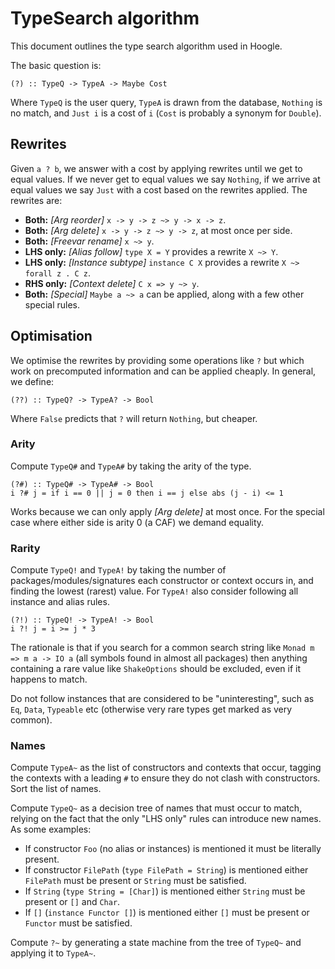 # TypeSearch algorithm

This document outlines the type search algorithm used in Hoogle.

The basic question is:

    (?) :: TypeQ -> TypeA -> Maybe Cost

Where `TypeQ` is the user query, `TypeA` is drawn from the database, `Nothing` is no match, and `Just i` is a cost of `i` (`Cost` is probably a synonym for `Double`).

## Rewrites

Given `a ? b`, we answer with a cost by applying rewrites until we get to equal values. If we never get to equal values we say `Nothing`, if we arrive at equal values we say `Just` with a cost based on the rewrites applied. The rewrites are:

* **Both:** _[Arg reorder]_ `x -> y -> z ~> y -> x -> z`.
* **Both:** _[Arg delete]_ `x -> y -> z ~> y -> z`, at most once per side.
* **Both:** _[Freevar rename]_ `x ~> y`. 
* **LHS only:** _[Alias follow]_ `type X = Y` provides a rewrite `X ~> Y`.
* **LHS only:** _[Instance subtype]_ `instance C X` provides a rewrite `X ~> forall z . C z`.
* **RHS only:** _[Context delete]_ `C x => y ~> y`.
* **Both:** _[Special]_ `Maybe a ~> a` can be applied, along with a few other special rules.

## Optimisation

We optimise the rewrites by providing some operations like `?` but which work on precomputed information and can be applied cheaply. In general, we define:

    (??) :: TypeQ? -> TypeA? -> Bool

Where `False` predicts that `?` will return `Nothing`, but cheaper.

### Arity

Compute `TypeQ#` and `TypeA#` by taking the arity of the type.

    (?#) :: TypeQ# -> TypeA# -> Bool
    i ?# j = if i == 0 || j = 0 then i == j else abs (j - i) <= 1

Works because we can only apply _[Arg delete]_ at most once. For the special case where either side is arity 0 (a CAF) we demand equality.

### Rarity

Compute `TypeQ!` and `TypeA!` by taking the number of packages/modules/signatures each constructor or context occurs in, and finding the lowest (rarest) value. For `TypeA!` also consider following all instance and alias rules.

    (?!) :: TypeQ! -> TypeA! -> Bool
    i ?! j = i >= j * 3

The rationale is that if you search for a common search string like `Monad m => m a -> IO a` (all symbols found in almost all packages) then anything containing a rare value like `ShakeOptions` should be excluded, even if it happens to match.

Do not follow instances that are considered to be "uninteresting", such as `Eq`, `Data`, `Typeable` etc (otherwise very rare types get marked as very common).

### Names

Compute `TypeA~` as the list of constructors and contexts that occur, tagging the contexts with a leading `#` to ensure they do not clash with constructors. Sort the list of names.

Compute `TypeQ~` as a decision tree of names that must occur to match, relying on the fact that the only "LHS only" rules can introduce new names. As some examples:

* If constructor `Foo` (no alias or instances) is mentioned it must be literally present.
* If constructor `FilePath` (`type FilePath = String`) is mentioned either `FilePath` must be present or `String` must be satisfied.
* If `String` (`type String = [Char]`) is mentioned either `String` must be present or `[]` and `Char`.
* If `[]` (`instance Functor []`) is mentioned either `[]` must be present or `Functor` must be satisfied.

Compute `?~` by generating a state machine from the tree of `TypeQ~` and applying it to `TypeA~`.

